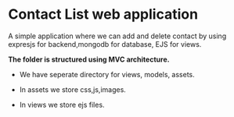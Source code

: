 # Contact List web application

A simple application where we can add and delete contact by using expresjs for backend,mongodb for database, EJS for views.

**The folder is structured using MVC architecture.**

- We have seperate directory for views, models, assets.

- In assets we store css,js,images.

- In views we store ejs files.
